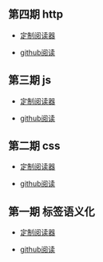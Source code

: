 ## 第四期 http

+ [定制阅读器](https://azhen98.github.io/markdown-reader/markdown.html?url=https://raw.githubusercontent.com/azhen98/A-week-to-learn/master/doc/%E7%AC%AC%E5%9B%9B%E6%9C%9F(http%E7%9B%B8%E5%85%B3).md)

+ [github阅读](https://github.com/azhen98/A-week-to-learn/blob/master/doc/%E7%AC%AC%E5%9B%9B%E6%9C%9F(http%E7%9B%B8%E5%85%B3).md)

## 第三期 js

+ [定制阅读器](https://azhen98.github.io/markdown-reader/markdown.html?url=https://raw.githubusercontent.com/azhen98/A-week-to-learn/master/doc/%E7%AC%AC%E4%B8%89%E6%9C%9F(js%E5%9F%BA%E7%A1%80).md)

+ [github阅读](https://github.com/azhen98/A-week-to-learn/blob/master/doc/%E7%AC%AC%E4%B8%89%E6%9C%9F(js%E5%9F%BA%E7%A1%80).md)

## 第二期 css

+ [定制阅读器](https://azhen98.github.io/markdown-reader/markdown.html?url=https://raw.githubusercontent.com/azhen98/A-week-to-learn/master/doc/%E7%AC%AC%E4%BA%8C%E5%A4%A9(css%E9%9D%A2%E8%AF%95%E9%97%AE%E9%A2%98).md)

+ [github阅读](https://github.com/azhen98/A-week-to-learn/blob/master/doc/%E7%AC%AC%E4%BA%8C%E5%A4%A9(css%E9%9D%A2%E8%AF%95%E9%97%AE%E9%A2%98).md)

## 第一期 标签语义化

+ [定制阅读器](https://azhen98.github.io/markdown-reader/markdown.html?url=https://raw.githubusercontent.com/azhen98/A-week-to-learn/master/doc/%E7%AC%AC%E4%B8%80%E5%A4%A9(%E6%A0%87%E7%AD%BE%E8%AF%AD%E4%B9%89%E5%8C%96).md)

+ [github阅读](https://github.com/azhen98/A-week-to-learn/blob/master/doc/%E7%AC%AC%E4%B8%80%E5%A4%A9(%E6%A0%87%E7%AD%BE%E8%AF%AD%E4%B9%89%E5%8C%96).md)

